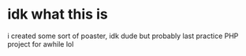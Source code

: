 # idk what this is



i created some sort of poaster, idk dude but probably last practice PHP project for awhile lol